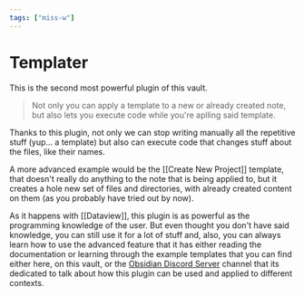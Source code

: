 ```yaml
---
tags: ["miss-w"]
---
```


# Templater

This is the second most powerful plugin of this vault. 

> Not only you can apply a template to a new or already created note, but also lets you execute code while you're aplling said template.

Thanks to this plugin, not only we can stop writing manually all the repetitive stuff (yup... a template) but also can execute code that changes stuff about the files, like their names.

A more advanced example would be the [[Create New Project]] template, that doesn't really do anything to the note that is being applied to, but it creates a hole new set of files and directories, with already created content on them (as you probably have tried out by now).

As it happens with [[Dataview]], this plugin is as powerful as the programming knowledge of the user. But even thought you don't have said knowledge, you can still use it for a lot of stuff and, also, you can always learn how to use the advanced feature that it has either reading the documentation or learning through the example templates that you can find either here, on this vault, or the [Obsidian Discord Server](https://obsidian.md/community) channel that its dedicated to talk about how this plugin can be used and applied to different contexts. 
